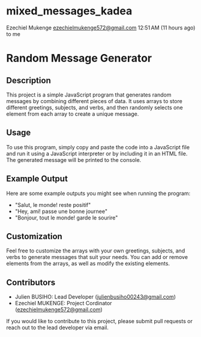 # mixed_messages_kadea


Ezechiel Mukenge <ezechielmukenge572@gmail.com>
12:51 AM (11 hours ago)
to me

# Random Message Generator

## Description
This project is a simple JavaScript program that generates random messages by combining different pieces of data. It uses arrays to store different greetings, subjects, and verbs, and then randomly selects one element from each array to create a unique message.

## Usage
To use this program, simply copy and paste the code into a JavaScript file and run it using a JavaScript interpreter or by including it in an HTML file. The generated message will be printed to the console.

## Example Output
Here are some example outputs you might see when running the program:
- "Salut, le monde! reste positif"
- "Hey, ami! passe une bonne journee"
- "Bonjour, tout le monde! garde le sourire"

## Customization
Feel free to customize the arrays with your own greetings, subjects, and verbs to generate messages that suit your needs. You can add or remove elements from the arrays, as well as modify the existing elements.

## Contributors
- Julien BUSIHO: Lead Developer (julienbusiho00243@gmail.com)
- Ezechiel MUKENGE: Project Cordinator (ezechielmukenge572@gmail.com)

If you would like to contribute to this project, please submit pull requests or reach out to the lead developer via email.
